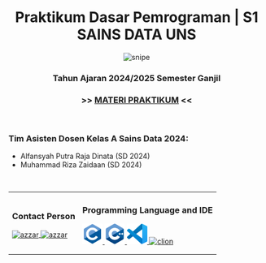 <h1 align="center">Praktikum Dasar Pemrograman | S1 SAINS DATA UNS</h1>
<p align="center" >
  <img src="https://github.com/snipe/animated-gifs/blob/master/Approved/FistBumpHero6.gif" alt="snipe"/>
</p>
<h3 align="center"> Tahun Ajaran 2024/2025 Semester Ganjil </h3>
<h3 align ="center">  >> <a align = "center" href = "https://github.com/Swordigo15/PraktikumKP2023/blob/main/Daftar%20Materi.md"> <span align="center">MATERI PRAKTIKUM</span></a> << </h3>

<br>
<p align="right"> <h3>Tim Asisten Dosen Kelas A Sains Data 2024:</h3> 
  </p>

- Alfansyah Putra Raja Dinata (SD 2024)
- Muhammad Riza Zaidaan (SD 2024)

<br>

<table align="center">
  <tr>
    <td>
      <h3 align="left">Contact Person</h3>
      <p align="left">
        <a href="https://wa.me/+6285702723096" target="blank">
          <img align="center" src="https://img.shields.io/badge/whatsapp-4B7F1.svg?style=for-the-badge&logo=whatsapp&logoColor=white" alt="azzar" height="30"/>
        </a>
        <a href="https://wa.me/+6285702723096" target="blank">
          <img align="center" src="https://img.shields.io/badge/whatsapp-4B7F1.svg?style=for-the-badge&logo=whatsapp&logoColor=white" alt="azzar" height="30"/>
        </a>
      </p>
    </td>
    <td>
      <h3 align="left">Programming Language and IDE</h3>
      <p align="left"> 
        <a href="https://www.cprogramming.com/" target="_blank" rel="noreferrer">
          <img src="https://raw.githubusercontent.com/devicons/devicon/master/icons/c/c-original.svg" alt="c" width="40" height="40"/> 
        </a> 
        <a href="https://www.w3schools.com/cpp/" target="_blank" rel="noreferrer">
          <img src="https://raw.githubusercontent.com/devicons/devicon/master/icons/cplusplus/cplusplus-original.svg" alt="cplusplus" width="40" height="40"/> 
        </a>
        <a href="https://code.visualstudio.com/download" target="_blank" rel="noreferrer">
          <img src="https://raw.githubusercontent.com/github/explore/80688e429a7d4ef2fca1e82350fe8e3517d3494d/topics/visual-studio-code/visual-studio-code.png" alt="vscode" width="40" height="40"/>
        </a>
        <a href="https://www.jetbrains.com/clion/" target="_blank" rel="noreferrer">
          <img src="https://resources.jetbrains.com/storage/products/clion/img/meta/clion_logo_300x300.png" alt="clion" width="40" height="40"/>
        </a>
      </p>
    </td>
  </tr>
</table>
